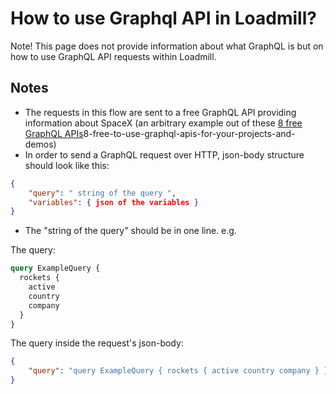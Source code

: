 # How to use Graphql API in Loadmill?
Note! This page does not provide information about what GraphQL is but on how to use GraphQL API requests within Loadmill.
## Notes
- The requests in this flow are sent to a free GraphQL API providing information about SpaceX (an arbitrary example out of these [8 free GraphQL APIs](https://www.apollographql.com/blog/)8-free-to-use-graphql-apis-for-your-projects-and-demos)
- In order to send a GraphQL request over HTTP, json-body structure should look like this:
```json
{
    "query": " string of the query ",
    "variables": { json of the variables }
}
```
- The "string of the query" should be in one line. e.g.

The query:
```graphql
query ExampleQuery {
  rockets {
    active
    country
    company
  }
}
```
The query inside the request's json-body:
```json
{
    "query": "query ExampleQuery { rockets { active country company } }",
}
```